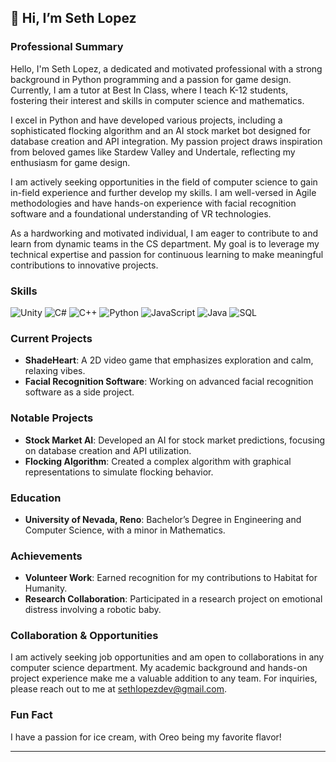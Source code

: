 ## 👋 Hi, I’m Seth Lopez

### Professional Summary

Hello, I'm Seth Lopez, a dedicated and motivated professional with a strong background in Python programming and a passion for game design. Currently, I am a tutor at Best In Class, where I teach K-12 students, fostering their interest and skills in computer science and mathematics.

I excel in Python and have developed various projects, including a sophisticated flocking algorithm and an AI stock market bot designed for database creation and API integration. My passion project draws inspiration from beloved games like Stardew Valley and Undertale, reflecting my enthusiasm for game design.

I am actively seeking opportunities in the field of computer science to gain in-field experience and further develop my skills. I am well-versed in Agile methodologies and have hands-on experience with facial recognition software and a foundational understanding of VR technologies.

As a hardworking and motivated individual, I am eager to contribute to and learn from dynamic teams in the CS department. My goal is to leverage my technical expertise and passion for continuous learning to make meaningful contributions to innovative projects.

### Skills

![Unity](https://img.shields.io/badge/Unity-100000?style=for-the-badge&logo=unity&logoColor=white)
![C#](https://img.shields.io/badge/C%23-239120?style=for-the-badge&logo=c-sharp&logoColor=white)
![C++](https://img.shields.io/badge/C%2B%2B-00599C?style=for-the-badge&logo=c%2B%2B&logoColor=white)
![Python](https://img.shields.io/badge/Python-3776AB?style=for-the-badge&logo=python&logoColor=white)
![JavaScript](https://img.shields.io/badge/JavaScript-323330?style=for-the-badge&logo=javascript&logoColor=F7DF1E)
![Java](https://img.shields.io/badge/Java-007396?style=for-the-badge&logo=java&logoColor=white)
![SQL](https://img.shields.io/badge/SQL-CC2927?style=for-the-badge&logo=microsoft-sql-server&logoColor=white)

### Current Projects

- **ShadeHeart**: A 2D video game that emphasizes exploration and calm, relaxing vibes.
- **Facial Recognition Software**: Working on advanced facial recognition software as a side project.

### Notable Projects

- **Stock Market AI**: Developed an AI for stock market predictions, focusing on database creation and API utilization.
- **Flocking Algorithm**: Created a complex algorithm with graphical representations to simulate flocking behavior.

### Education

- **University of Nevada, Reno**: Bachelor’s Degree in Engineering and Computer Science, with a minor in Mathematics.

### Achievements

- **Volunteer Work**: Earned recognition for my contributions to Habitat for Humanity.
- **Research Collaboration**: Participated in a research project on emotional distress involving a robotic baby.

### Collaboration & Opportunities

I am actively seeking job opportunities and am open to collaborations in any computer science department. My academic background and hands-on project experience make me a valuable addition to any team. For inquiries, please reach out to me at [sethlopezdev@gmail.com](mailto:sethlopezdev@gmail.com).

### Fun Fact

I have a passion for ice cream, with Oreo being my favorite flavor!

---
